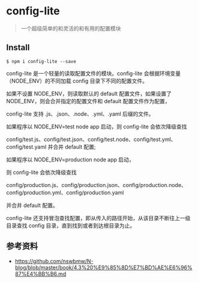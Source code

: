 # config-lite

>一个超级简单的和灵活的和有用的配置模块

## Install
```
$ npm i config-lite --save
```

config-lite 是一个轻量的读取配置文件的模块。config-lite 会根据环境变量（NODE_ENV）的不同加载 config 目录下不同的配置文件。

如果不设置 NODE_ENV，则读取默认的 default 配置文件，如果设置了 NODE_ENV，则会合并指定的配置文件和 default 配置文件作为配置，

config-lite 支持 .js、.json、.node、.yml、.yaml 后缀的文件。

如果程序以 NODE_ENV=test node app 启动，则 config-lite 会依次降级查找

config/test.js、config/test.json、config/test.node、config/test.yml、config/test.yaml 并合并 default 配置; 

如果程序以 NODE_ENV=production node app 启动，

则 config-lite 会依次降级查找 

config/production.js、config/production.json、config/production.node、config/production.yml、config/production.yaml 

并合并 default 配置。

config-lite 还支持冒泡查找配置，即从传入的路径开始，从该目录不断往上一级目录查找 config 目录，直到找到或者到达根目录为止。


## 参考资料
- https://github.com/nswbmw/N-blog/blob/master/book/4.3%20%E9%85%8D%E7%BD%AE%E6%96%87%E4%BB%B6.md
